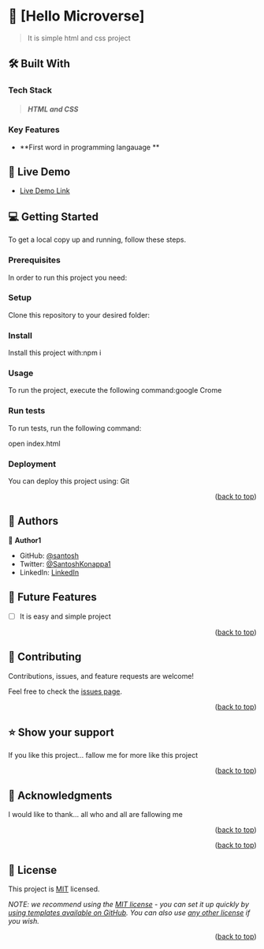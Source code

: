 # 📖 [Hello Microverse] 

> It is simple html and css project


## 🛠 Built With <a name="built-with"></a>

### Tech Stack <a name="tech-stack"></a>

> ##### HTML and CSS



<!-- Features -->

### Key Features <a name="key-features"></a>


- **First word in programming langauage **



<!-- LIVE DEMO -->

## 🚀 Live Demo 


- [Live Demo Link](https://yourdeployedapplicationlink.com)



<!-- GETTING STARTED -->

## 💻 Getting Started <a name="getting-started"></a>



To get a local copy up and running, follow these steps.

### Prerequisites

In order to run this project you need:

<!--
Example command:

```sh
 gem install rails
```
 -->

### Setup

Clone this repository to your desired folder:

<!--
Example commands:

```sh
  cd my-folder
  git clone git@github.com:myaccount/my-project.git
```
--->

### Install

Install this project with:npm i

<!--
Example command:

```sh
  cd my-project
  gem install
```
--->

### Usage

To run the project, execute the following command:google Crome

<!--
Example command:

```sh
  rails server
```
--->

### Run tests

To run tests, run the following command:

open index.html
<!--
Example command:

```sh
  bin/rails test test/models/article_test.rb
```
--->

### Deployment

You can deploy this project using: Git 

<!--
Example:

```sh

```
 -->

<p align="right">(<a href="#readme-top">back to top</a>)</p>

<!-- AUTHORS -->

## 👥 Authors <a name="authors"></a>



👤 **Author1**

- GitHub: [@santosh](https://github.com/Santosh-Konappanavar/HelloMicroverse/edit/main/README.md)
- Twitter: [@SantoshKonappa1](https://twitter.com/SantoshKonappa1)
- LinkedIn: [LinkedIn](https://www.linkedin.com/in/santosh-konappanavar/)



<!-- FUTURE FEATURES -->

## 🔭 Future Features <a name="future-features"></a>



- [ ] It is easy and simple project


<p align="right">(<a href="#readme-top">back to top</a>)</p>

<!-- CONTRIBUTING -->

## 🤝 Contributing <a name="contributing"></a>

Contributions, issues, and feature requests are welcome!

Feel free to check the [issues page](../../issues/).

<p align="right">(<a href="#readme-top">back to top</a>)</p>

<!-- SUPPORT -->

## ⭐️ Show your support <a name="support"></a>


If you like this project...
fallow me for more like this project

<p align="right">(<a href="#readme-top">back to top</a>)</p>

<!-- ACKNOWLEDGEMENTS -->

## 🙏 Acknowledgments <a name="acknowledgements"></a>



I would like to thank... all who and all are fallowing me

<p align="right">(<a href="#readme-top">back to top</a>)</p>

<!-- FAQ (optional) -->



<p align="right">(<a href="#readme-top">back to top</a>)</p>

<!-- LICENSE -->

## 📝 License <a name="license"></a>

This project is [MIT](./LICENSE) licensed.

_NOTE: we recommend using the [MIT license](https://choosealicense.com/licenses/mit/) - you can set it up quickly by [using templates available on GitHub](https://docs.github.com/en/communities/setting-up-your-project-for-healthy-contributions/adding-a-license-to-a-repository). You can also use [any other license](https://choosealicense.com/licenses/) if you wish._

<p align="right">(<a href="#readme-top">back to top</a>)</p>
